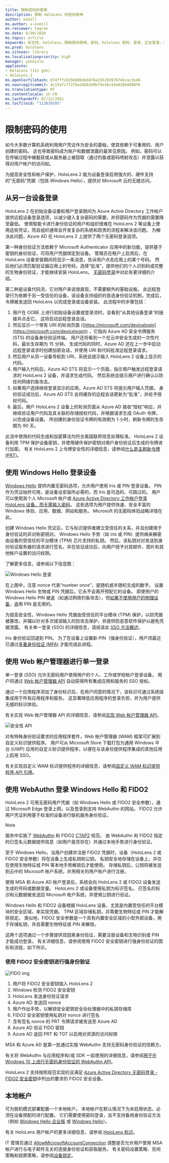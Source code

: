 ```yaml
---
title: 限制密码的使用
description: 限制 HoloLens 的密码使用
author: evmill
ms.author: v-evmill
ms.reviewer: tagran
ms.date: 6/30/2020
ms.topic: article
keywords: 安全性，hololens，限制密码使用，密码，hololens 密码，登录，正在登录，windows hello，hello，windows 帐户管理器，FIDO2 登录，FIDO 2，WEBAUTHN，本地帐户，hololens 安全
ms.prod: hololens
ms.sitesec: library
ms.localizationpriority: high
manager: yannisle
appliesto:
- HoloLens (1st gen)
- HoloLens 2
ms.openlocfilehash: 074fffc8350dd6deb876a19320397674bcac3e46
ms.sourcegitcommit: 4c15afc772fba26683d9b75e38c44a018b4889f6
ms.translationtype: HT
ms.contentlocale: zh-CN
ms.lasthandoff: 07/12/2021
ms.locfileid: "113639295"
---
```

# <a name="limiting-password-use"></a>限制密码的使用

如今大多数计算机系统利用用户凭证作为安全的基础，使其依赖于可重用的、用户创建的密码。 这也导致密码成为账户和数据泄露的最常见原因。 例如，密码可以在传输过程中被截获或从服务器上被窃取（通过钓鱼或密码喷射攻击）并泄露以获得对用户帐户的访问权。

为提高安全性和帐户保护，HoloLens 2 能为设备登录启用强大的、硬件支持的“无密码”凭据（包括 Windows Hello），提供对 Microsoft 云的无缝访问。

## <a name="signing-in-from-another-device"></a>从另一台设备登录

HoloLens 2 在初始设备设置和用户登录期间为 Azure Active Directory 工作帐户提供远程设备登录选项，以减少键入复杂密码的需要，并将密码作为凭据的需要降至最低。 使用智能卡进行身份验证的用户和组织很难在 HoloLens 2 等设备上使用这些凭证，而且组织通常会开发复杂的系统和昂贵的流程来解决该问题。 为解决此问题，Azure AD 在 HoloLens 2 上提供了两个无密码登录选项。

第一种身份验证方法依赖于 Microsoft Authenticator 应用中的新功能，提供基于密钥的身份验证，可将用户凭据绑定到设备。 管理员在租户上启用后，在 HoloLens 设备安装期间将显示一条消息，告诉用户点击应用上的某个号码。 然后他们必须匹配验证器应用上的号码，选择“批准”，提供他们的个人识别码或完整的生物身份验证，才能继续安装 HoloLens。 [无密码登录](/azure/active-directory/authentication/howto-authentication-passwordless-phone)中对此有更详细的介绍。

第二种是设备代码流，它对用户来说很直观，不需要额外的基础设施。  此远程登录行为依赖于另一受信任的设备，该设备支持组织的首选身份验证机制，完成后，令牌被发送回 HoloLens 以完成登录或设备安装。 此流程中的步骤包括：

  1. 用户在 OOBE 上进行初始设备设置或登录流时，会看到“从其他设备登录”的链接并点击它。 这将启动远程登录会话。
  1. 然后显示一个带有 URI 的轮询页面 ([https://microsoft.com/devicelogin](https://microsoft.com/devicelogin)) ，它指向 Azure AD 安全令牌服务 (STS) 的设备身份验证终端。 用户还将看到一个在云中安全生成的一次性代码，最长生存期为 15 分钟。 生成代码的同时，Azure AD 还在上一步中启动远程登录请求时创建加密会话，并使用 URI 和代码批准远程登录请求。
  1. 然后用户从另一设备导航到 URI，系统会提示输入 HoloLens 2 设备上显示的代码。
  1. 用户输入代码后，Azure AD STS 将显示一个页面，指示用户触发远程登录请求的 HoloLens 2 设备，并请求生成代码。 然后系统会提示用户进行确认以防任何网络钓鱼攻击。
  1. 如果用户选择继续登录显示的应用，Azure AD STS 将提示用户输入凭据。 身份验证成功后，Azure AD STS 会将缓存的远程会话更新为“批准”，并给予授权代码。
  1. 最后，用户 HoloLens 2 设备上的轮询页面从 Azure AD 接收“授权”响应，并继续验证用户代码及其关联的存储授权代码，并根据请求生成 OAuth 令牌，以完成设备设置。 所创建的身份验证令牌的有效期为 1 小时，刷新令牌的生存期为 90 天。

此流中使用的代码生成和加密算法均符合美国联邦信息处理标准。 HoloLens 2 设备利用 TPM 保护设备密钥，并使用硬件保护密钥对用户身份验证后生成的令牌进行加密。 有关 HoloLens 2 上令牌安全性的详细信息，请参阅[什么是主刷新令牌 (PRT)](/azure/active-directory/devices/concept-primary-refresh-token)。

## <a name="device-sign-in-with-windows-hello"></a>使用 Windows Hello 登录设备

[Windows Hello](/windows/security/identity-protection/hello-for-business/hello-identity-verification) 提供内置无密码选项，允许用户使用 Iris 或 PIN 登录设备。 PIN 作为凭证始终可用，是设备设安装所必需的，而 Iris 是可选的、可跳过的。 用户可以使用其个人 Microsoft 帐户或 [Azure Active Directory 工作帐户登录 HoloLens 设备，而无需输入密码](/azure/active-directory/authentication/concept-authentication-passwordless)。 这些选项为用户提供快速、安全丰富的 Windows 体验、应用、数据、网站和服务。 Microsoft 的无密码体验战略详情在此。

创建 Windows Hello 凭证后，它与标识提供者建立受信任的关系，并且创建用于身份验证的非对称密钥对。 Windows Hello 手势（如 iris 或 PIN）提供熵来解密由设备的受信任的平台模块 (TPM) 芯片支持的私钥。 然后，该私钥对对发送到身份验证服务器的请求进行签名，并在验证成功后，向用户授予对其邮件、图片和其他帐户设置的访问权限。

了解更多信息，请参阅以下信息图：

  ![Windows Hello 登录](images/security-hello-sign-in.png)
  
在上图中，注意 nonce 代表“number once”，是随机或半随机生成的数字。 设置 Windows Hello 生物或 PIN 凭据后，它永不会离开预配它的设备。 即使用户的 Windows Hello PIN 被盗（如通过网络钓鱼攻击），但[如果不使用用户的物理设备](/windows/security/identity-protection/hello-for-business/hello-why-pin-is-better-than-password)，盗用 PIN 是无用的。

为提高安全性，Windows Hello 凭据由受信任的平台模块 (TPM) 保护，以防凭据被篡改，并辅以针对多次错误输入的防攻击保护，并提供防恶意软件保护以避免凭据泄露。 有关单一登录 (SSO) 的详细信息，请阅读此 [SSO 方法概述](/azure/active-directory/manage-apps/what-is-single-sign-on)。

Iris 身份验证回退到 PIN。 为了在设备上设置新 PIN（强身份验证），用户须最近已通过[多重身份验证 (MFA)](/azure/active-directory/authentication/concept-mfa-howitworks) 才能完成此进程。

## <a name="single-sign-on-with-web-account-manager"></a>使用 Web 帐户管理器进行单一登录

单一登录 (SSO) 允许无密码用户使用用户的个人、工作或学校帐户登录设备。 用户将通过 [Web 帐户管理器 API](/uwp/api/Windows.Security.Authentication.Web.Provider?view=winrt-19041&preserve-view=true) 自动获得所有集成应用和服务的 SSO 授权。

通过一个应用程序添加了身份标识后，在用户同意的情况下，该标识可通过系统级集成用于所有应用程序和服务。 这显著降低应用程序的登录负担，并为用户提供无缝的标识体验。

有关实现 Web 帐户管理器 API 的详细信息，请参阅[实现 Web 帐户管理器 API](/windows/uwp/security/web-account-manager)。

  ![安全性 API](images/security-api-img.png)
  
对有特殊身份验证要求的应用程序套件，Web 帐户管理器 (WAM) 框架可扩展到自定义标识提供程序。 用户可从 Microsoft Store 下载打包为通用 Windows 平台 (UWP) 应用的自定义标识提供程序，以便在与该身份提供程序集成的其他应用上启用 SSO。

有关实现自定义 WAM 标识提供程序的详细信息，请参阅[自定义 WAM 标识提供程序 API 引用](/uwp/api/Windows.Security.Authentication.Web.Provider?view=winrt-19041&preserve-view=true)。

## <a name="windows-hello-and-fido2-sign-in-with-webauthn"></a>使用 WebAuthn 登录 Windows Hello 和 FIDO2

HoloLens 2 可用无密码用户凭据（如 Windows Hello 或 FIDO2 安全参数），通过 Microsoft Edge 登录上网，以及登录到支持 WebAuthn 的网站。 FIDO2 允许用户凭证利用基于标准的设备进行联机服务身份验证。

> [!Note]
> 服务中实施了 [WebAuthn](https://www.w3.org/TR/webauthn/) 和 FIDO2 [CTAP2](https://fidoalliance.org/specs/fido-v2.0-ps-20190130/fido-client-to-authenticator-protocol-v2.0-ps-20190130.html) 规范。 由 WebAuthn 和 FIDO2 指定的已签名元数据提供信息（如用户是否存在）并通过本地手势进行身份验证。

至于 Windows Hello，当用户创建并注册 FIDO2 凭据时，设备（HoloLens 2 或 FIDO2 安全参数）将在设备上生成私钥和公钥。 私钥安全地存储在设备上，并仅在使用生物特征或 PIN 等本地手势解锁后才能使用。 存储私钥后，公钥将被发送到云中的 Microsoft 帐户系统，并用相关的用户账户进行注册。

使用 MSA 和 Azure AD 帐户登录后，系统会向 HoloLens 2 或 FIDO2 设备发送生成的号码或数据变量。 HoloLens 2 或设备使用私钥为标识签名。 已签名的标识和元数据被发送回 Microsoft 帐户系统，并使用公钥进行验证。

Windows Hello 和 FIDO2 设备根据 HoloLens 设备，尤其是内置受信任的平台模块的安全区域，来实现凭据。 TPM 区域存储私钥，并需要生物特征或 PIN 才能解除锁定。 类似地，FIDO2 安全参数是一个具有内置安全区域的小型外部设备，用于存储私钥，并且需要生物特征或 PIN 来解锁。

这两个选项通过一个步骤提供双因素身份验证，需要注册设备和生物识别或 PIN 才能成功登录。 有关详细信息，请参阅使用 FIDO2 安全密钥进行强身份验证的图形和流程，如下所示。

### <a name="strong-authentication-with-fido2-security-key"></a>使用 FIDO2 安全密钥进行强身份验证

  ![FIDO img](images/security-fido2-whfb-smaller.png)

1. 用户将 FIDO2 安全密钥插入 HoloLens 2
1. Windows 检测 FIDO2 安全密钥
1. HoloLens 发送身份验证请求
1. Azure AD 发送回 nonce
1. 用户作出手势，以解锁安全密钥安全协处理器中的私钥存储库
1. FIDO2 安全密钥使用私钥对 nonce 进行签名
1. 含有签名 nonce 的 PRT 令牌请求被发送至 Azure AD
1. Azure AD 验证 FIDO 密钥
1. Azure AD 返回 PRT 和 TGT 以启用对资源的访问权限

MSA 和 Azure AD 是第一批通过实施 WebAuthn 支持无密码身份验证的信赖方。

有关将 WebAuthn 与应用程序和/或 SDK 一起使用的详细信息，请参阅[用于在 Windows 10 上进行无密码身份验证的 WebAuthn API](/windows/security/identity-protection/hello-for-business/webauthnapis)。

HoloLens 2 支持按照规范实现的且满足 [Azure Active Directory 无密码登录 - FIDO2 安全密钥](/azure/active-directory/authentication/concept-authentication-passwordless#fido2-security-keys)中列出的要求的 FIDO2 安全设备。

## <a name="local-accounts"></a>本地帐户

可为脱机模式部署配置一个本地帐户。 本地帐户在默认情况下为未启用状态，必须在设备预配时进行配置。 它们需要使用密码登录，且不支持备用身份验证方法（例如 [Windows Hello 企业版](/windows/security/identity-protection/hello-for-business/hello-overview) 或 [Windows Hello](/windows-hardware/design/device-experiences/windows-hello)）。

有关 HoloLens 用户帐户的更多详细信息，请参阅 [HoloLens 标识](hololens-identity.md)。

IT 管理员通过 [AllowMicrosoftAccountConnection](/windows/client-management/mdm/policy-csp-accounts#accounts-allowmicrosoftaccountconnection) 调整是否允许用户使用 MSA 帐户进行与电子邮件无关的连接身份验证和获取服务。 有关密码设置策略、空闲策略和锁屏策略，请参阅[设备锁定](/windows/client-management/mdm/policy-csp-devicelock)。
